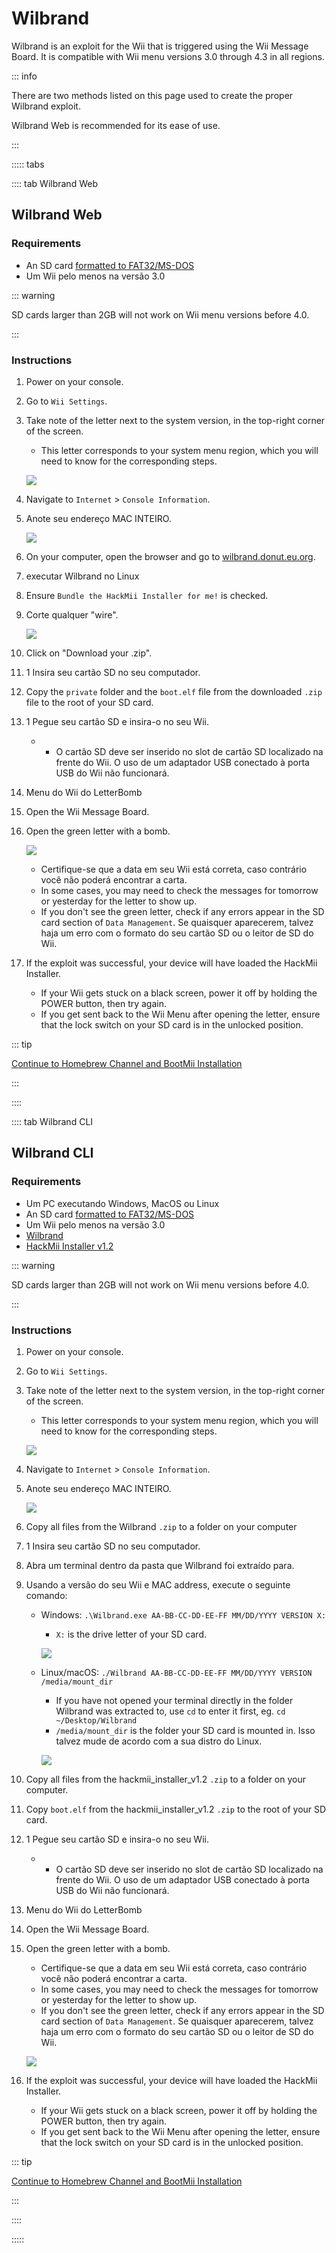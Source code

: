 # Wilbrand

Wilbrand is an exploit for the Wii that is triggered using the Wii Message Board. It is compatible with Wii menu versions 3.0 through 4.3 in all regions.

::: info

There are two methods listed on this page used to create the proper Wilbrand exploit.

Wilbrand Web is recommended for its ease of use.

:::

::::: tabs

:::: tab Wilbrand Web

## Wilbrand Web

### Requirements

- An SD card [formatted to FAT32/MS-DOS](https://wiki.hacks.guide/wiki/Formatting_an_SD_card)
- Um Wii pelo menos na versão 3.0

::: warning

SD cards larger than 2GB will not work on Wii menu versions before 4.0.

:::

### Instructions

1. Power on your console.

2. Go to `Wii Settings`.

3. Take note of the letter next to the system version, in the top-right corner of the screen.

   - This letter corresponds to your system menu region, which you will need to know for the corresponding steps.

   ![](/images/wii/SystemMenuVersion.png)

4. Navigate to `Internet` > `Console Information`.

5. Anote seu endereço MAC INTEIRO.

   ![](/images/wii/MacAddress.png)

6. On your computer, open the browser and go to [wilbrand.donut.eu.org](https://wilbrand.donut.eu.org/).

7. executar Wilbrand no Linux

8. Ensure `Bundle the HackMii Installer for me!` is checked.

9. Corte qualquer "wire".

   ![](/images/exploits/wilbrand/web.png)

10. Click on "Download your .zip".

11. 1 Insira seu cartão SD no seu computador.

12. Copy the `private` folder and the `boot.elf` file from the downloaded `.zip` file to the root of your SD card.

13. 1 Pegue seu cartão SD e insira-o no seu Wii.
    - - O cartão SD deve ser inserido no slot de cartão SD localizado na frente do Wii. O uso de um adaptador USB conectado à porta USB do Wii não funcionará.

14. Menu do Wii do LetterBomb

15. Open the Wii Message Board.

16. Open the green letter with a bomb.

    ![](/images/exploits/wilbrand/msgboard.png)

    - Certifique-se que a data em seu Wii está correta, caso contrário você não poderá encontrar a carta.
    - In some cases, you may need to check the messages for tomorrow or yesterday for the letter to show up.
    - If you don't see the green letter, check if any errors appear in the SD card section of `Data Management`. Se quaisquer aparecerem, talvez haja um erro com o formato do seu cartão SD ou o leitor de SD do Wii.

17. If the exploit was successful, your device will have loaded the HackMii Installer.
    - If your Wii gets stuck on a black screen, power it off by holding the POWER button, then try again.
    - If you get sent back to the Wii Menu after opening the letter, ensure that the lock switch on your SD card is in the unlocked position.

::: tip

[Continue to Homebrew Channel and BootMii Installation](hbc)

:::

::::

:::: tab Wilbrand CLI

## Wilbrand CLI

### Requirements

- Um PC executando Windows, MacOS ou Linux
- An SD card [formatted to FAT32/MS-DOS](https://wiki.hacks.guide/wiki/Formatting_an_SD_card)
- Um Wii pelo menos na versão 3.0
- [Wilbrand](https://static.wiidatabase.de/Wilbrand.zip)
- [HackMii Installer v1.2](https://bootmii.org/download/)

::: warning

SD cards larger than 2GB will not work on Wii menu versions before 4.0.

:::

### Instructions

1. Power on your console.

2. Go to `Wii Settings`.

3. Take note of the letter next to the system version, in the top-right corner of the screen.

   - This letter corresponds to your system menu region, which you will need to know for the corresponding steps.

   ![](/images/wii/SystemMenuVersion.png)

4. Navigate to `Internet` > `Console Information`.

5. Anote seu endereço MAC INTEIRO.

   ![](/images/wii/MacAddress.png)

6. Copy all files from the Wilbrand `.zip` to a folder on your computer

7. 1 Insira seu cartão SD no seu computador.

8. Abra um terminal dentro da pasta que Wilbrand foi extraído para.

9. Usando a versão do seu Wii e MAC address, execute o seguinte comando:

   - Windows: `.\Wilbrand.exe AA-BB-CC-DD-EE-FF MM/DD/YYYY VERSION X:`

     - `X:` is the drive letter of your SD card.

     ![](/images/exploits/wilbrand/windows.png)

   - Linux/macOS: `./Wilbrand AA-BB-CC-DD-EE-FF MM/DD/YYYY VERSION /media/mount_dir`

     - If you have not opened your terminal directly in the folder Wilbrand was extracted to, use `cd` to enter it first, eg. `cd ~/Desktop/Wilbrand`
     - `/media/mount_dir` is the folder your SD card is mounted in. Isso talvez mude de acordo com a sua distro do Linux.

     ![](/images/exploits/wilbrand/linux.png)

10. Copy all files from the hackmii_installer_v1.2 `.zip` to a folder on your computer.

11. Copy `boot.elf` from the hackmii_installer_v1.2 `.zip` to the root of your SD card.

12. 1 Pegue seu cartão SD e insira-o no seu Wii.
    - - O cartão SD deve ser inserido no slot de cartão SD localizado na frente do Wii. O uso de um adaptador USB conectado à porta USB do Wii não funcionará.

13. Menu do Wii do LetterBomb

14. Open the Wii Message Board.

15. Open the green letter with a bomb.

    - Certifique-se que a data em seu Wii está correta, caso contrário você não poderá encontrar a carta.
    - In some cases, you may need to check the messages for tomorrow or yesterday for the letter to show up.
    - If you don't see the green letter, check if any errors appear in the SD card section of `Data Management`. Se quaisquer aparecerem, talvez haja um erro com o formato do seu cartão SD ou o leitor de SD do Wii.

    ![](/images/exploits/wilbrand/msgboard.png)

16. If the exploit was successful, your device will have loaded the HackMii Installer.
    - If your Wii gets stuck on a black screen, power it off by holding the POWER button, then try again.
    - If you get sent back to the Wii Menu after opening the letter, ensure that the lock switch on your SD card is in the unlocked position.

::: tip

[Continue to Homebrew Channel and BootMii Installation](hbc)

:::

::::

:::::
